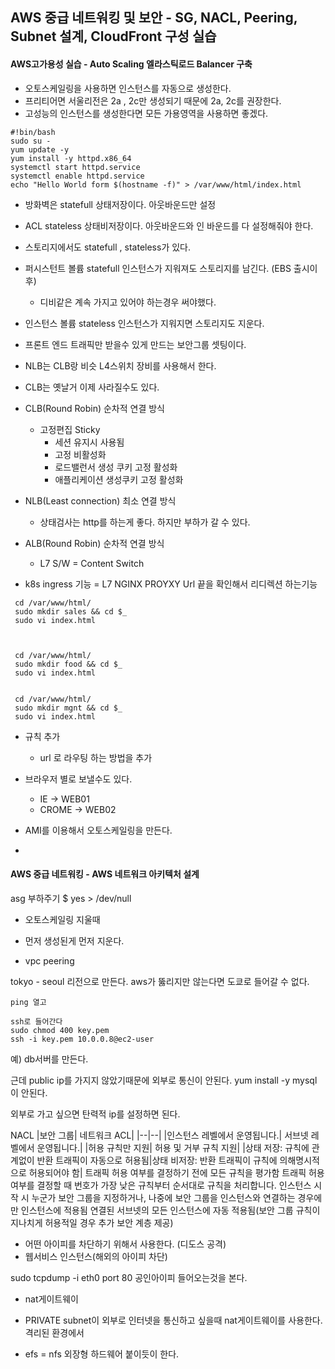 ## AWS 중급 네트워킹 및 보안 - SG, NACL, Peering, Subnet 설계, CloudFront 구성 실습


#### AWS고가용성 실습 - Auto Scaling 엘라스틱로드 Balancer 구축 

- 오토스케일링을 사용하면 인스턴스를 자동으로 생성한다.
- 프리티어면 서울리전은 2a , 2c만 생성되기 때문에 2a, 2c를 권장한다.
- 고성능의 인스턴스를 생성한다면 모든 가용영역을 사용하면 좋겠다.

```
#!bin/bash
sudo su -
yum update -y
yum install -y httpd.x86_64
systemctl start httpd.service
systemctl enable httpd.service
echo "Hello World form $(hostname -f)" > /var/www/html/index.html
```


- 방화벽은 statefull 상태저장이다. 아웃바운드만 설정
- ACL stateless 상태비저장이다. 아웃바운드와 인 바운드를  다 설정해줘야 한다.

- 스토리지에서도 statefull , stateless가 있다.
- 퍼시스턴트 볼륨 statefull 인스턴스가 지워져도 스토리지를 남긴다. (EBS 출시이후)
    - 디비같은 계속 가지고 있어야 하는경우 써야했다.
- 인스턴스 볼륨 stateless 인스턴스가 지워지면 스토리지도 지운다.

- 프론트 엔드 트래픽만 받을수 있게 만드는 보안그룹 셋팅이다.


- NLB는 CLB랑 비슷 L4스위치 장비를 사용해서 한다.
- CLB는 옛날거 이제 사라질수도 있다.



- CLB(Round Robin) 순차적 연결 방식
    - 고정편집 Sticky
        - 세션 유지시 사용됨
        - 고정 비활성화
        - 로드밸런서 생성 쿠키 고정 활성화
        - 애플리케이션 생성쿠키 고정 활성화


- NLB(Least connection)  최소 연결 방식
    - 상태검사는  http를 하는게 좋다. 하지만 부하가 갈 수 있다.
    
- ALB(Round Robin) 순차적 연결 방식
    - L7 S/W = Content Switch

- k8s ingress 기능 = L7 NGINX PROYXY Url 끝을 확인해서 리디렉션 하는기능
 

```
 cd /var/www/html/
 sudo mkdir sales && cd $_
 sudo vi index.html



 cd /var/www/html/
 sudo mkdir food && cd $_
 sudo vi index.html


 cd /var/www/html/
 sudo mkdir mgnt && cd $_
 sudo vi index.html
```


- 규칙 추가
    - url 로 라우팅 하는 방법을 추가
    
    
- 브라우저 별로 보낼수도 있다.
    - IE -> WEB01
    - CROME -> WEB02
    
    
- AMI를 이용해서 오토스케일링을 만든다.
+
#### AWS 중급 네트워킹 - AWS 네트워크 아키텍처 설계 

asg 부하주기
$ yes > /dev/null


- 오토스케일링 지울때 
- 먼저 생성된게 먼저 지운다.


- vpc peering

tokyo - seoul 리전으로 만든다.
aws가 뚫리지만 않는다면 도쿄로 들어갈 수 없다.

```
ping 열고

ssh로 들어간다
sudo chmod 400 key.pem
ssh -i key.pem 10.0.0.8@ec2-user

```

예) db서버를 만든다.

근데 public ip를 가지지 않았기때문에 외부로 통신이 안된다.
yum install -y mysql 이 안된다.

외부로 가고 싶으면 탄력적 ip를 설정하면 된다.


NACL
|보안 그룹| 네트워크 ACL|
|--|--|
|인스턴스 레벨에서 운영됩니다.| 서브넷 레벨에서 운영됩니다.|
|허용 규칙만 지원| 허용 및 거부 규칙 지원|
|상태 저장: 규칙에 관계없이 반환 트래픽이 자동으로 허용됨|상태 비저장: 반환 트래픽이 규칙에 의해명시적으로 허용되어야 함|
트래픽 허용 여부를 결정하기 전에 모든
규칙을 평가함
트래픽 허용 여부를 결정할 때 번호가 가장
낮은 규칙부터 순서대로 규칙을 처리합니다.
인스턴스 시작 시 누군가 보안 그룹을
지정하거나, 나중에 보안 그룹을 인스턴스와
연결하는 경우에만 인스턴스에 적용됨
연결된 서브넷의 모든 인스턴스에 자동
적용됨(보안 그룹 규칙이 지나치게 허용적일
경우 추가 보안 계층 제공)

  
- 어떤 아이피를 차단하기 위해서 사용한다. (디도스 공격)
- 웹서비스 인스턴스(해외의 아이피 차단)

sudo tcpdump -i eth0 port 80
공인아이피 들어오는것을 본다.


- nat게이트웨이

- PRIVATE subnet이 외부로 인터넷을 통신하고 싶을때 nat게이트웨이를 사용한다. 격리된 환경에서


- efs = nfs
외장형 하드웨어 붙이듯이 한다.